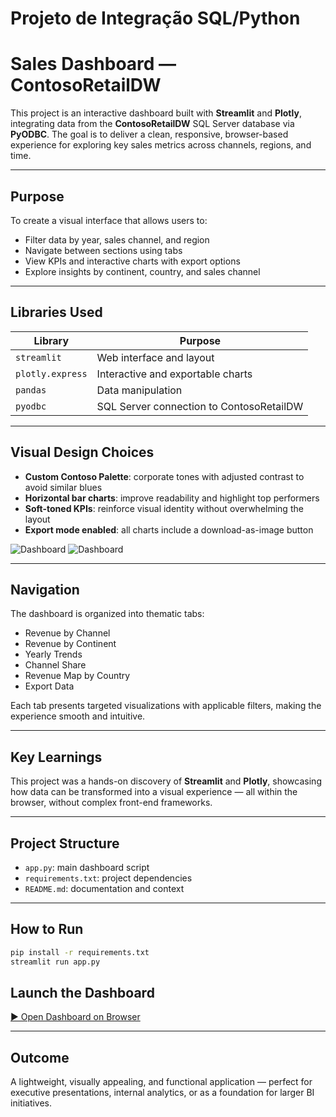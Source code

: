 # Projeto de Integração SQL/Python

# Sales Dashboard — ContosoRetailDW

This project is an interactive dashboard built with **Streamlit** and **Plotly**, integrating data from the **ContosoRetailDW** SQL Server database via **PyODBC**. The goal is to deliver a clean, responsive, browser-based experience for exploring key sales metrics across channels, regions, and time.

---

## Purpose

To create a visual interface that allows users to:

- Filter data by year, sales channel, and region  
- Navigate between sections using tabs  
- View KPIs and interactive charts with export options  
- Explore insights by continent, country, and sales channel

---

## Libraries Used

| Library            | Purpose                                               |
|--------------------|-------------------------------------------------------|
| `streamlit`        | Web interface and layout                              |
| `plotly.express`   | Interactive and exportable charts                     |
| `pandas`           | Data manipulation                                     |
| `pyodbc`           | SQL Server connection to ContosoRetailDW              |

---

## Visual Design Choices

- **Custom Contoso Palette**: corporate tones with adjusted contrast to avoid similar blues  
- **Horizontal bar charts**: improve readability and highlight top performers  
- **Soft-toned KPIs**: reinforce visual identity without overwhelming the layout  
- **Export mode enabled**: all charts include a download-as-image button

 ![Dashboard](https://github.com/user-attachments/assets/03bb3004-aa85-4272-8a6e-5c372d258d63) 
 ![Dashboard](https://github.com/user-attachments/assets/679de1e3-b1ff-408f-aeb0-04c240736c8f) 

---

## Navigation

The dashboard is organized into thematic tabs:

-  Revenue by Channel  
-  Revenue by Continent  
-  Yearly Trends  
-  Channel Share  
-  Revenue Map by Country  
-  Export Data  

Each tab presents targeted visualizations with applicable filters, making the experience smooth and intuitive.

---

## Key Learnings

This project was a hands-on discovery of **Streamlit** and **Plotly**, showcasing how data can be transformed into a visual experience — all within the browser, without complex front-end frameworks.

---

## Project Structure

- `app.py`: main dashboard script  
- `requirements.txt`: project dependencies  
- `README.md`: documentation and context

---

## How to Run

```bash
pip install -r requirements.txt
streamlit run app.py
````
## Launch the Dashboard

[▶️ Open Dashboard on Browser](http://localhost:8501)

----
## Outcome
A lightweight, visually appealing, and functional application — perfect for executive presentations, internal analytics, or as a foundation for larger BI initiatives.
````


